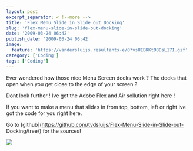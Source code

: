 ```yaml
---
layout: post
excerpt_separator: < !--more -->
title: 'Flex Menu Slide in Slide out Docking'
slug: 'flex-menu-slide-in-slide-out-docking'
date: '2009-03-24 06:42'
publish_date: '2009-03-24 06:42'
image:
  feature: 'https://vandersluijs.resultants-e/0*vsUEBKKt98DsL17I.gif'
category: ['Coding']
tags: ['Coding']
---
```

Ever wondered how those nice Menu Screen docks work ? The docks that open when
you get close to the edge of your screen ?  
  
Dont look further ! Ive got the Adobe Flex and Air sollution right here !  
  
If you want to make a menu that slides in from top, bottom, left or right Ive
got the code for you right here.

Go to [github](https://github.com/tvdsluijs/Flex-Menu-Slide-in-Slide-out-
Docking/tree/) for the sources!

![](https://vandersluijs.resultants-e/0*vsUEBKKt98DsL17I.gif)

